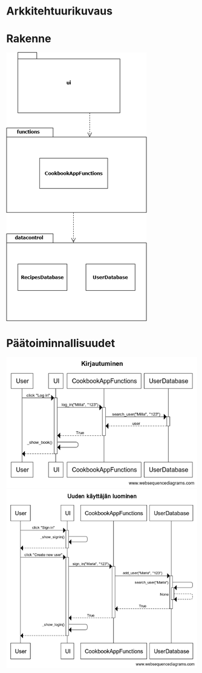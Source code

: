 # Arkkitehtuurikuvaus

# Rakenne

![](https://raw.githubusercontent.com/MillaKelhu/ot-harjoitustyo/master/dokumentaatio/kuvat/ohte_package_diagram_1.png)


# Päätoiminnallisuudet

![](https://raw.githubusercontent.com/MillaKelhu/ot-harjoitustyo/master/dokumentaatio/kuvat/architecture_sequence_login.png)
![](https://raw.githubusercontent.com/MillaKelhu/ot-harjoitustyo/master/dokumentaatio/kuvat/architecture_sequence_signin.png)

